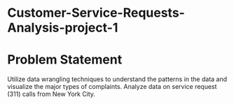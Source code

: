 # Customer-Service-Requests-Analysis-project-1
# Problem Statement
Utilize data wrangling techniques to understand the patterns in the data and visualize the major types of complaints.
Analyze data on service request (311) calls  from New York City.
